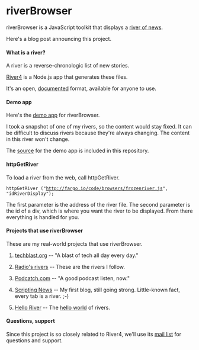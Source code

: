 # riverBrowser

riverBrowser is a JavaScript toolkit that displays a <a href="http://scripting.com/2014/06/02/whatIsARiverOfNewsAggregator.html">river of news</a>.

Here's a blog post announcing this project.

#### What is a river?

A river is a reverse-chronologic list of new stories. 

<a href="https://github.com/scripting/river4">River4</a> is a Node.js app that generates these files. 

It's an open, <a href="http://riverjs.org/">documented</a> format, available for anyone to use.

#### Demo app

Here's the <a href="http://fargo.io/code/browsers/riverbrowserdemo.html">demo app</a> for riverBrowser.

I took a snapshot of one of my rivers, so the content would stay fixed. It can be difficult to discuss rivers because they're always changing. The content in this river won't change. 

The <a href="https://github.com/scripting/riverBrowser/blob/master/riverbrowserdemo.html">source</a> for the demo app is included in this repository.

#### httpGetRiver

To load a river from the web, call httpGetRiver.

<code>httpGetRiver ("http://fargo.io/code/browsers/frozenriver.js", "idRiverDisplay");</code>

The first parameter is the address of the river file. The second parameter is the id of a div, which is where you want the river to be displayed. From there everything is handled for you. 

#### Projects that use riverBrowser

These are my real-world projects that use riverBrowser. 

1. <a href="http://techblast.org/">techblast.org</a> -- "A blast of tech all day every day."

2. <a href="http://radio3.io/rivers/">Radio's rivers</a> -- These are the rivers I follow.  

3. <a href="http://podcatch.com/">Podcatch.com</a> -- "A good podcast listen, now."

4. <a href="http://scripting.com/">Scripting News</a> -- My first blog, still going strong. Little-known fact, every tab is a river. ;-)

5. <a href="http://fargo.io/code/helloriver/index.html">Hello River</a> -- The <a href="http://river4.smallpict.com/2014/10/05/theHelloWorldOfRivers.html">hello world</a> of rivers. 

#### Questions, support

Since this project is so closely related to River4, we'll use its <a href="https://groups.google.com/forum/?fromgroups#!forum/river4">mail list</a> for questions and support. 

